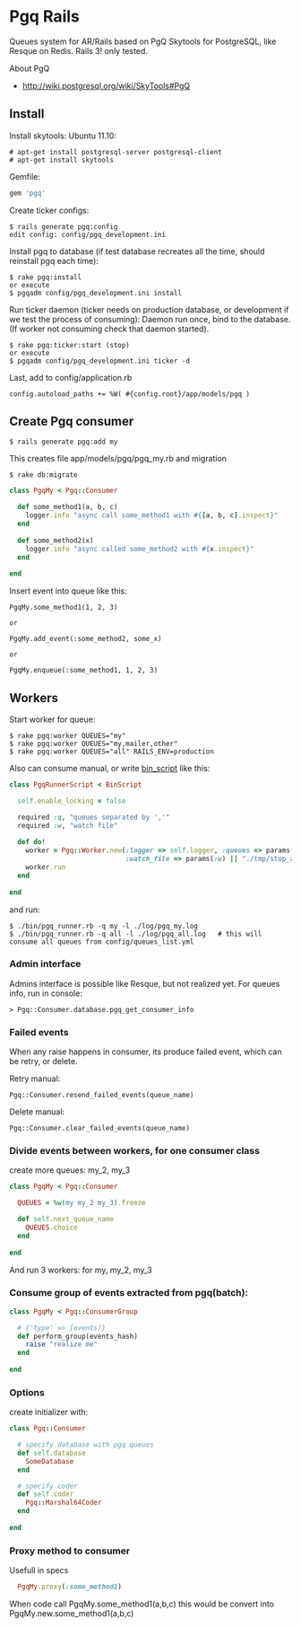 Pgq Rails
=========

Queues system for AR/Rails based on PgQ Skytools for PostgreSQL, like Resque on Redis. Rails 3! only tested.
 
About PgQ
*  http://wiki.postgresql.org/wiki/SkyTools#PgQ


Install
-------

Install skytools:
Ubuntu 11.10: 

    # apt-get install postgresql-server postgresql-client
    # apt-get install skytools

Gemfile:

```ruby
gem 'pgq'
```

Create ticker configs:

    $ rails generate pgq:config
    edit config: config/pgq_development.ini


Install pgq to database (if test database recreates all the time, should reinstall pgq each time):

    $ rake pgq:install
    or execute
    $ pgqadm config/pgq_development.ini install

   

Run ticker daemon (ticker needs on production database, or development if we test the process of consuming):
Daemon run once, bind to the database. (If worker not consuming check that daemon started).

    $ rake pgq:ticker:start (stop)
    or execute
    $ pgqadm config/pgq_development.ini ticker -d
    

Last, add to config/application.rb

    config.autoload_paths += %W( #{config.root}/app/models/pgq )
    

Create Pgq consumer
-------------------

    $ rails generate pgq:add my


This creates file app/models/pgq/pgq_my.rb and migration

    $ rake db:migrate


```ruby
class PgqMy < Pgq::Consumer

  def some_method1(a, b, c)
    logger.info "async call some_method1 with #{[a, b, c].inspect}"
  end
  
  def some_method2(x)
    logger.info "async called some_method2 with #{x.inspect}"
  end
  
end
```

Insert event into queue like this:

    PgqMy.some_method1(1, 2, 3)
    
    or
        
    PgqMy.add_event(:some_method2, some_x)
            
    or
    
    PgqMy.enqueue(:some_method1, 1, 2, 3)
  

Workers
-------
Start worker for queue:

    $ rake pgq:worker QUEUES="my"
    $ rake pgq:worker QUEUES="my,mailer,other"
    $ rake pgq:worker QUEUES="all" RAILS_ENV=production
    


Also can consume manual, or write [bin_script](http://github.com/kostya/bin_script) like this:
```ruby
class PgqRunnerScript < BinScript

  self.enable_locking = false

  required :q, "queues separated by ','"
  required :w, "watch file"
  
  def do!
    worker = Pgq::Worker.new(:logger => self.logger, :queues => params(:q), 
                             :watch_file => params(:w) || "./tmp/stop_all.txt")
    worker.run
  end
                                                                     
end
```

and run:

    $ ./bin/pgq_runner.rb -q my -l ./log/pgq_my.log
    $ ./bin/pgq_runner.rb -q all -l ./log/pgq_all.log   # this will consume all queues from config/queues_list.yml




### Admin interface
Admins interface is possible like Resque, but not realized yet.
For queues info, run in console:

    > Pgq::Consumer.database.pgq_get_consumer_info


### Failed events
When any raise happens in consumer, its produce failed event, which can be retry, or delete.

Retry manual:

    Pgq::Consumer.resend_failed_events(queue_name)

Delete manual:
    
    Pgq::Consumer.clear_failed_events(queue_name)


### Divide events between workers, for one consumer class
create more queues: my_2, my_3

```ruby
class PgqMy < Pgq::Consumer

  QUEUES = %w(my my_2 my_3).freeze

  def self.next_queue_name
    QUEUES.choice
  end
  
end
```
And run 3 workers: for my, my_2, my_3




### Consume group of events extracted from pgq(batch): 

```ruby
class PgqMy < Pgq::ConsumerGroup

  # {'type' => [events]}
  def perform_group(events_hash)
    raise "realize me"
  end
  
end
```



### Options
create initializer with:

```ruby
class Pgq::Consumer

  # specify database with pgq queues
  def self.database
    SomeDatabase 
  end

  # specify coder  
  def self.coder
    Pgq::Marshal64Coder
  end
    
end
```

### Proxy method to consumer
Usefull in specs

``` ruby
  PgqMy.proxy(:some_method1)
```
 
When code call PgqMy.some_method1(a,b,c) this would be convert into PgqMy.new.some_method1(a,b,c)
  